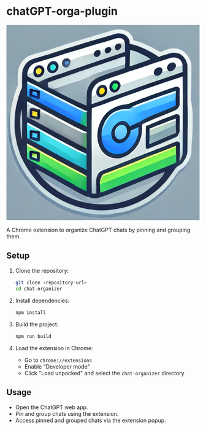 # chatGPT-orga-plugin

![Logo](https://github.com/Magn4/chatGPT-orga-plugin/blob/main/images/logo.png)

A Chrome extension to organize ChatGPT chats by pinning and grouping them.

## Setup

1. Clone the repository:
    ```bash
    git clone <repository-url>
    cd chat-organizer
    ```

2. Install dependencies:
    ```bash
    npm install
    ```

3. Build the project:
    ```bash
    npm run build
    ```

4. Load the extension in Chrome:
    - Go to `chrome://extensions`
    - Enable "Developer mode"
    - Click "Load unpacked" and select the `chat-organizer` directory

## Usage

- Open the ChatGPT web app.
- Pin and group chats using the extension.
- Access pinned and grouped chats via the extension popup.
